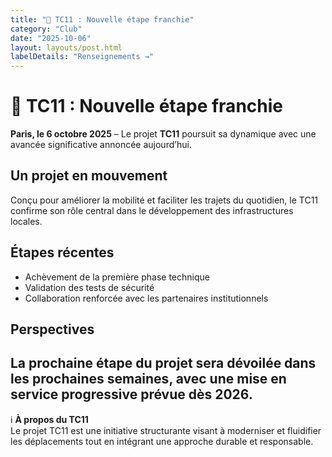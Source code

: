 ```yaml
---
title: "🚆 TC11 : Nouvelle étape franchie"
category: "Club"
date: "2025-10-06"
layout: layouts/post.html
labelDetails: "Renseignements →"
---
```

# 🚆 TC11 : Nouvelle étape franchie
**Paris, le 6 octobre 2025** – Le projet **TC11** poursuit sa dynamique avec une avancée significative annoncée aujourd’hui.  
## Un projet en mouvement
Conçu pour améliorer la mobilité et faciliter les trajets du quotidien, le TC11 confirme son rôle central dans le développement des infrastructures locales.  
## Étapes récentes
- Achèvement de la première phase technique  
- Validation des tests de sécurité  
- Collaboration renforcée avec les partenaires institutionnels  
## Perspectives
La prochaine étape du projet sera dévoilée dans les prochaines semaines, avec une mise en service progressive prévue dès 2026.  
---
ℹ️ **À propos du TC11**  
Le projet TC11 est une initiative structurante visant à moderniser et fluidifier les déplacements tout en intégrant une approche durable et responsable.

